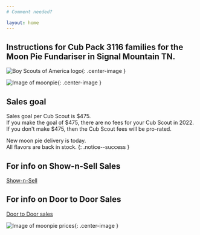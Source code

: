 ```yaml
---
# Comment needed?

layout: home
---
```


## Instructions for Cub Pack 3116 families for the Moon Pie Fundariser in Signal Mountain TN.

![Boy Scouts of America logo](https://scoutpiemaster.com/images/bsa-logo-small.png){: .center-image }
<br/>

![Image of moonpie](https://scoutpiemaster.com/images/choc-moon-pie-small.png){: .center-image }

## Sales goal 
Sales goal per Cub Scout is $475.<br/>
If you make the goal of $475, there are no fees for your Cub Scout in 2022.<br/>
If you don't make $475, then the Cub Scout fees will be pro-rated.

New moon pie delivery is today.<br/>
All flavors are back in stock.
{: .notice--success }

## For info on Show-n-Sell Sales
[Show-n-Sell](/shownsell)

## For info on Door to Door Sales
[Door to Door sales](/doortodoor)

![Image of moonpie prices](https://scoutpiemaster.com/images/prices.jpg){: .center-image }
